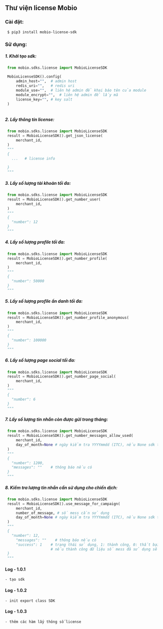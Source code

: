 ##  Thư viện license Mobio 


### Cài đặt:
```bash
 $ pip3 install mobio-license-sdk
 ```


### Sử dụng:

##### 1. Khởi tạo sdk:
   ```python
    from mobio.sdks.license import MobioLicenseSDK

    MobioLicenseSDK().config(
        admin_host="",	# admin host
        redis_uri="",	# redis uri
        module_use="",	# liên hệ admin để khai báo tên của module
        module_encrypt="",	# liên hệ admin để lấy mã
        license_key="", # key salt
    )
    
   ```

##### 2. Lấy thông tin license:
   ```python
    from mobio.sdks.license import MobioLicenseSDK
    result = MobioLicenseSDK().get_json_license(
        merchant_id,
    )
    """
    {
      ...   # license info
      
    }
    """
   ```

##### 3. Lấy số lượng tài khoản tối đa:
   ```python
    from mobio.sdks.license import MobioLicenseSDK
    result = MobioLicenseSDK().get_number_user(
        merchant_id,
    )
    """
    {
      "number": 12
    }
    """
   ```


##### 4. Lấy số lượng profile tối đa:
   ```python
    from mobio.sdks.license import MobioLicenseSDK
    result = MobioLicenseSDK().get_number_profile(
        merchant_id,
    )
    """
    {
      "number": 50000 
    }
    """
   ```

##### 5. Lấy số lượng profile ẩn danh tối đa:
   ```python
    from mobio.sdks.license import MobioLicenseSDK
    result = MobioLicenseSDK().get_number_profile_anonymous(
        merchant_id,
    )
    """
    {
      "number": 100000
    }
    """
   ```

##### 6. Lấy số lượng page social tối đa:
   ```python
    from mobio.sdks.license import MobioLicenseSDK
    result = MobioLicenseSDK().get_number_page_social(
        merchant_id,
    )
    """
    {
      "number": 6 
    }
    """
   ```

##### 7. Lấy số lượng tin nhắn còn được gửi trong tháng:
   ```python
    from mobio.sdks.license import MobioLicenseSDK
    result = MobioLicenseSDK().get_number_messages_allow_used(
        merchant_id,
        day_of_month=None # ngày kiểm tra YYYYmmdd (ITC), nếu None sdk tự động lấy ngày hiện tại  
    )
    """
    {
      "number": 1200,
      "messages": ""    # thông báo nếu có 
    }
    """
   ```

##### 8. Kiểm tra lượng tin nhắn cần sử dụng cho chiến dịch:
   ```python
    from mobio.sdks.license import MobioLicenseSDK
    result = MobioLicenseSDK().use_message_for_campaign(
        merchant_id,
        number_of_message, # số mess cần sử dụng 
        day_of_month=None # ngày kiểm tra YYYYmmdd (ITC), nếu None sdk tự động lấy ngày hiện tại  
    )
    """
    {
      "number": 12,
        "messages": ""    # thông báo nếu có 
        "success": 1    # trạng thái sử dụng, 1: thành công, 0: thất bại. 
                        # nếu thành công dữ liệu số mess đã sử dụng sẽ lưu lại để tính toán cho lần tiếp theo.
    }
    """
   ```

#### Log - 1.0.1
    - tạo sdk 

#### Log - 1.0.2
    - init export class SDK 

#### Log - 1.0.3
    - thêm các hàm lấy thông số license 